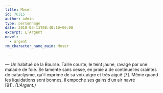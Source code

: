 ```yaml
---
title: Moser
id: 76315
author: admin
type: personnage
date: 2010-03-11T08:40:10+00:00
excerpt: L’Argent
novel:
  - argent
rm_character_name_main: Moser

---
```

**—** Un habitué de la Bourse. Taille courte, le teint jaune, ravagé par une maladie de foie. Se lamente sans cesse, en proie à de continuelles craintes de cataclysme, qu’il exprime de sa voix aigre et très aiguë [7]. Même quand les liquidations sont bonnes, il empoche ses gains d’un air navré [91]. _(L’Argent.)_